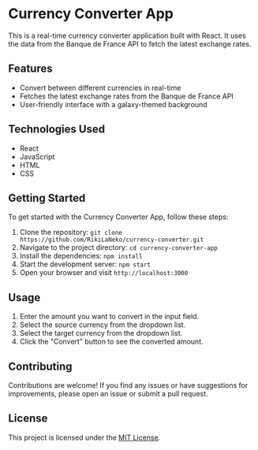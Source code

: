 # Currency Converter App

This is a real-time currency converter application built with React. It uses the data from the Banque de France API to fetch the latest exchange rates.

## Features

- Convert between different currencies in real-time
- Fetches the latest exchange rates from the Banque de France API
- User-friendly interface with a galaxy-themed background

## Technologies Used

- React
- JavaScript
- HTML
- CSS

## Getting Started

To get started with the Currency Converter App, follow these steps:

1. Clone the repository: `git clone https://github.com/RikiLaNeko/currency-converter.git`
2. Navigate to the project directory: `cd currency-converter-app`
3. Install the dependencies: `npm install`
4. Start the development server: `npm start`
5. Open your browser and visit `http://localhost:3000`

## Usage

1. Enter the amount you want to convert in the input field.
2. Select the source currency from the dropdown list.
3. Select the target currency from the dropdown list.
4. Click the "Convert" button to see the converted amount.

## Contributing

Contributions are welcome! If you find any issues or have suggestions for improvements, please open an issue or submit a pull request.

## License

This project is licensed under the [MIT License](LICENSE).
